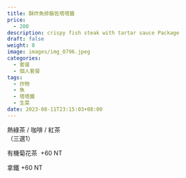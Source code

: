 ```yaml
---
title: 酥炸魚排飯佐塔塔醬
price:
  - 280
description: crispy fish steak with tartar sauce Package
draft: false
weight: 8
image: images/img_0796.jpeg
categories:
  - 套餐
  - 個人套餐
tags:
  - 炸物
  - 魚
  - 塔塔醬
  - 生菜
date: 2023-08-11T23:15:03+08:00
---
```


  熱綠茶 / 咖啡 / 紅茶   
  （三選1）

  有機菊花茶  +60  NT

  拿鐵 +60  NT